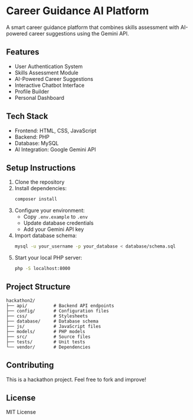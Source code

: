 # Career Guidance AI Platform

A smart career guidance platform that combines skills assessment with AI-powered career suggestions using the Gemini API.

## Features

- User Authentication System
- Skills Assessment Module
- AI-Powered Career Suggestions
- Interactive Chatbot Interface
- Profile Builder
- Personal Dashboard

## Tech Stack

- Frontend: HTML, CSS, JavaScript
- Backend: PHP
- Database: MySQL
- AI Integration: Google Gemini API

## Setup Instructions

1. Clone the repository
2. Install dependencies:
   ```bash
   composer install
   ```
3. Configure your environment:
   - Copy `.env.example` to `.env`
   - Update database credentials
   - Add your Gemini API key
4. Import database schema:
   ```bash
   mysql -u your_username -p your_database < database/schema.sql
   ```
5. Start your local PHP server:
   ```bash
   php -S localhost:8000
   ```

## Project Structure

```
hackathon2/
├── api/          # Backend API endpoints
├── config/       # Configuration files
├── css/          # Stylesheets
├── database/     # Database schema
├── js/           # JavaScript files
├── models/       # PHP models
├── src/          # Source files
├── tests/        # Unit tests
└── vendor/       # Dependencies
```

## Contributing

This is a hackathon project. Feel free to fork and improve!

## License

MIT License 
